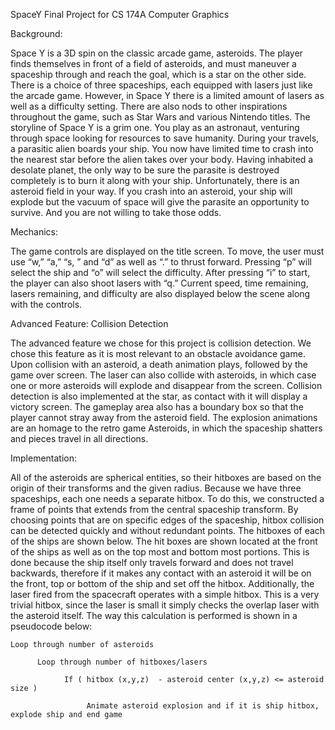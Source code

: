 SpaceY Final Project for CS 174A Computer Graphics

Background:

   Space Y is a 3D spin on the classic arcade game, asteroids. The player finds themselves in front of a field of asteroids, and must maneuver a spaceship through and reach the goal, which is a star on the other side. There is a choice of three spaceships, each equipped with lasers just like the arcade game. However, in Space Y there is a limited amount of lasers as well as a difficulty setting. There are also nods to other inspirations throughout the game, such as Star Wars and various Nintendo titles. 
   The storyline of Space Y is a grim one. You play as an astronaut, venturing through space looking for resources to save humanity. During your travels, a parasitic alien boards your ship. You now have limited time to crash into the nearest star before the alien takes over your body. Having inhabited a desolate planet, the only way to be sure the parasite is destroyed completely is to burn it along with your ship. Unfortunately, there is an asteroid field in your way. If you crash into an asteroid, your ship will explode but the vacuum of space will give the parasite an opportunity to survive. And you are not willing to take those odds.

Mechanics:

   The game controls are displayed on the title screen. To move, the user must use “w,” “a,” “s, ” and “d” as well as “.” to thrust forward. Pressing “p” will select the ship and “o” will select the difficulty. After pressing “i” to start, the player can also shoot lasers with “q.” Current speed, time remaining, lasers remaining, and difficulty are also displayed below the scene along with the controls.
   
Advanced Feature: Collision Detection

   The advanced feature we chose for this project is collision detection. We chose this feature as it is most relevant to an obstacle avoidance game. Upon collision with an asteroid, a death animation plays, followed by the game over screen. The laser can also collide with asteroids, in which case one or more asteroids will explode and disappear from the screen. Collision detection is also implemented at the star, as contact with it will display a victory screen. The gameplay area also has a boundary box so that the player cannot stray away from the asteroid field. The explosion animations are an homage to the retro game Asteroids, in which the spaceship shatters and pieces travel in all directions.
   
Implementation:

   All of the asteroids are spherical entities, so their hitboxes are based on the origin of their transforms and the given radius. Because we have three spaceships, each one needs a separate hitbox. To do this, we constructed a frame of points that extends from the central spaceship transform. By choosing points that are on specific edges of the spaceship, hitbox collision can be detected quickly and without redundant points. The hitboxes of each of the ships are shown below.
	The hit boxes are shown located at the front of the ships as well as on the top most and bottom most portions.  This is done because the ship itself only travels forward and does not travel backwards, therefore if it makes any contact with an asteroid it will be on the front, top or bottom of the ship and set off the hitbox.  Additionally, the laser fired from the spacecraft operates with a simple hitbox.  This is a very trivial hitbox, since the laser is small it simply checks the overlap laser with the asteroid itself.
	The way this calculation is performed is shown in a pseudocode below:
	
    Loop through number of asteroids
    
	      Loop through number of hitboxes/lasers
	      
		        If ( hitbox (x,y,z)  - asteroid center (x,y,z) <= asteroid size )
			
			         Animate asteroid explosion and if it is ship hitbox, explode ship and end game
